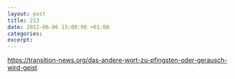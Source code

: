 ```yaml
---
layout: post
title: 213
date: 2022-06-06 15:00:00 +01:00
categories: 
excerpt: 
---
```


<https://transition-news.org/das-andere-wort-zu-pfingsten-oder-gerausch-wird-geist>
